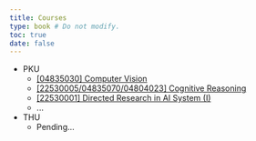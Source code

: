 ```yaml
---
title: Courses
type: book # Do not modify.
toc: true
date: false
---
```


- PKU
    - [[04835030] Computer Vision](https://cv.yzhu.io/)
    - [[22530005/04835070/04804023] Cognitive Reasoning](https://core.yzhu.io/)
    - [[22530001] Directed Research in AI System (I)](https://summer.yzhu.io/)
    - ...
- THU
    - Pending...
